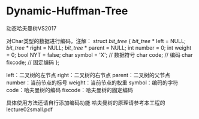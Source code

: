 # Dynamic-Huffman-Tree
动态哈夫曼树VS2017 

对Char类型的数据进行编码，注解：
struct _bit_tree_ {
	_bit_tree_ * left = NULL;
	_bit_tree_ * right = NULL;
	_bit_tree_ * parent = NULL;
	int number = 0;
	int weight = 0;
	bool NYT = false;
	char symbol = 'X';    // 数据符号
	char code;      // 编码
	char fixcode;   // 固定编码
};

left：二叉树的左节点
right：二叉树的右节点
parent：二叉树的父节点
number：当前节点的标号
weight：当前节点的权重
symbol：编码的字符
code：哈夫曼树的编码
fixcode：哈夫曼树的固定编码

具体使用方法还请自行添加编码功能
哈夫曼树的原理请参考本工程的lecture02small.pdf

